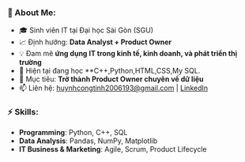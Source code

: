 ### 🌟 About Me:
- 🎓 Sinh viên IT tại Đại học Sài Gòn (SGU)
- 📈 Định hướng: **Data Analyst + Product Owner**
- 💡 Đam mê **ứng dụng IT trong kinh tế, kinh doanh, và phát triển thị trường**
- 🌱 Hiện tại đang học **C++,Python,HTML,CSS,My SQL.
- 🎯 Mục tiêu: **Trở thành Product Owner chuyên về dữ liệu**
- 📫 Liên hệ: huynhcongtinh2006193@gmail.com | [LinkedIn](https://www.linkedin.com/in/c%C3%B4ng-t%C3%ADnh-78b5b435a/)
### ⚡ Skills:
- **Programming**: Python, C++, SQL  
- **Data Analysis**: Pandas, NumPy, Matplotlib  
- **IT Business & Marketing**: Agile, Scrum, Product Lifecycle  

